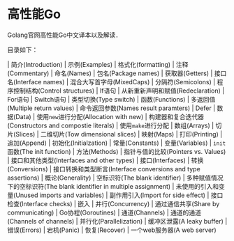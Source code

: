 # 高性能Go

Golang官网高性能Go中文译本以及解读．

目录如下：

| 简介(Introduction)
  | 示例(Examples)
| 格式化(formatting)
| 注释(Commentary)
| 命名(Names)
  | 包名(Package names)
  | 获取器(Getters)
  | 接口名(Interface names)
  | 混合大写首字母(MixedCaps)
| 分隔符(Semicolons)
| 程序控制结构(Control structures)
  | If语句
  | 从新重新声明和赋值(Redeclaration)
  | For语句
  | Switch语句
  | 类型切换(Type switch)
| 函数(Functions)
  | 多返回值(Multiple return values)
  | 命令返回参数(Names result paramters)
  | Defer
| 数据(Data)
  | 使用`new`进行分配(Allocation with new)
  | 构建器和复合迭代器(Constructors and compostie literals)
  | 使用`make`进行分配
  | 数组(Arrays)
  | 切片(Slices)
  | 二维切片(Tow dimensional slices)
  | 映射(Maps)
  | 打印(Printing)
  | 追加(Append)
| 初始化(Initialzation)
  | 常量(Constants)
  | 变量(Variables)
  | `init`函数(The init function)
| 方法(Methods)
  | 指针与值的比较(Pointers vs. Values)
| 接口和其他类型(Interfaces and other types)
  | 接口(Interfaces)
  | 转换(Conversions)
  | 接口转换和类型断言(Interface conversions and type assertions)
  | 概论(Generality)
| 空标识符(The blank identifier)
  | 多种赋值情况下的空标识符(The blank identifier in multiple assignment)
  | 未使用的引入和变量(Unused imports and variables)
  | 副作用引入(Import for side effect)
  | 接口检查(Interface checks)
| 嵌入
| 并行(Concurrency)
  | 通过通信共享(Share by communicating)
  | Go协程(Goroutines)
  | 通道(Channels)
  | 通道的通道(Channels of channels)
  | 并行化(Parallelization)
  | 缓冲区泄露(A leaky buffer)
| 错误(Errors)
  | 宕机(Panic)
  | 恢复(Recover)
| 一个web服务器(A web server)



